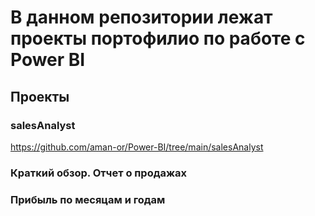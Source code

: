 # В данном репозитории лежат проекты портофилио по работе с Power BI

## Проекты

### salesAnalyst
https://github.com/aman-or/Power-BI/tree/main/salesAnalyst

### Краткий обзор. Отчет о продажах


### Прибыль по месяцам и годам
